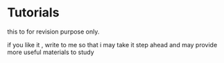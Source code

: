 Tutorials
=========
this to for revision purpose only.

if you like it , write to me
so that i may take it step ahead and may provide more useful materials to study
